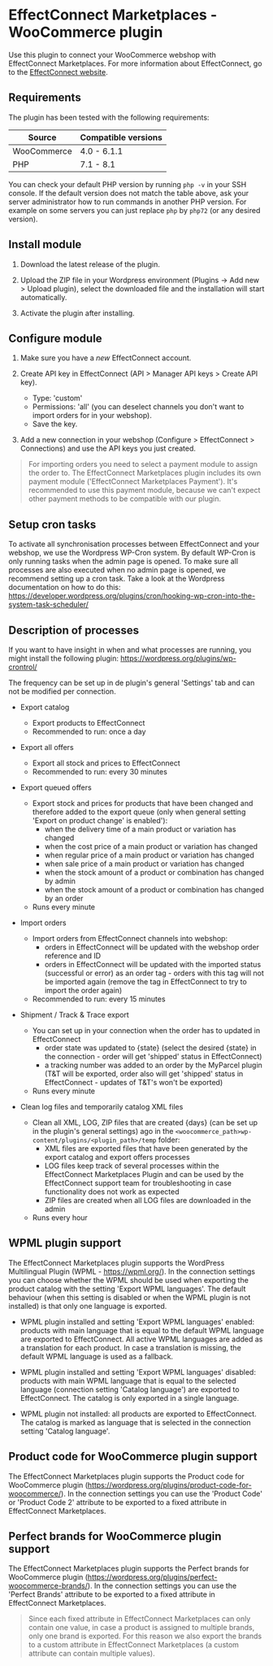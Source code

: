 # EffectConnect Marketplaces - WooCommerce plugin

Use this plugin to connect your WooCommerce webshop with EffectConnect Marketplaces. For more information about EffectConnect, go to the [EffectConnect website](https://www.effectconnect.com "EffectConnect Website").

## Requirements

The plugin has been tested with the following requirements:

| Source      | Compatible versions |
|-------------|---------------------|
| WooCommerce | 4.0 - 6.1.1         |
| PHP | 7.1 - 8.1 |

You can check your default PHP version by running `php -v` in your SSH console.
If the default version does not match the table above, ask your server administrator how to run commands in another PHP version.
For example on some servers you can just replace `php` by `php72` (or any desired version).

## Install module

1. Download the latest release of the plugin.

2. Upload the ZIP file in your Wordpress environment (Plugins -> Add new > Upload plugin), select the downloaded file and the installation will start automatically.

3. Activate the plugin after installing.

## Configure module

1. Make sure you have a *new* EffectConnect account.

2. Create API key in EffectConnect (API > Manager API keys > Create API key).
    - Type: 'custom'
    - Permissions: 'all' (you can deselect channels you don't want to import orders for in your webshop).
    - Save the key.

3. Add a new connection in your webshop (Configure > EffectConnect > Connections) and use the API keys you just created.

> For importing orders you need to select a payment module to assign the order to.
> The EffectConnect Marketplaces plugin includes its own payment module ('EffectConnect Marketplaces Payment').
> It's recommended to use this payment module, because we can't expect other payment methods to be compatible with our plugin.

## Setup cron tasks

To activate all synchronisation processes between EffectConnect and your webshop, we use the Wordpress WP-Cron system. By default WP-Cron is only running tasks when the admin page is opened. To make sure all processes are also executed when no admin page is opened, we recommend setting up a cron task. Take a look at the  Wordpress documentation on how to do this: https://developer.wordpress.org/plugins/cron/hooking-wp-cron-into-the-system-task-scheduler/  

## Description of processes

If you want to have insight in when and what processes are running, you might install the following plugin: https://wordpress.org/plugins/wp-crontrol/

The frequency can be set up in de plugin's general 'Settings' tab and can not be modified per connection.

- Export catalog
    - Export products to EffectConnect
    - Recommended to run: once a day


- Export all offers
    - Export all stock and prices to EffectConnect
    - Recommended to run: every 30 minutes


- Export queued offers
    - Export stock and prices for products that have been changed and therefore added to the export queue (only when general setting 'Export on product change' is enabled'):
        - when the delivery time of a main product or variation has changed
        - when the cost price of a main product or variation has changed
        - when regular price of a main product or variation has changed
        - when sale price of a main product or variation has changed
        - when the stock amount of a product or combination has changed by admin
        - when the stock amount of a product or combination has changed by an order
    - Runs every minute


- Import orders
    - Import orders from EffectConnect channels into webshop:
        - orders in EffectConnect will be updated with the webshop order reference and ID
        - orders in EffectConnect will be updated with the imported status (successful or error) as an order tag - orders with this tag will not be imported again (remove the tag in EffectConnect to try to import the order again)
    - Recommended to run: every 15 minutes


- Shipment / Track & Trace export
    - You can set up in your connection when the order has to updated in EffectConnect 
        - order state was updated to {state} (select the desired {state} in the connection - order will get 'shipped' status in EffectConnect)
        - a tracking number was added to an order by the MyParcel plugin (T&T will be exported, order also will get 'shipped' status in EffectConnect - updates of T&T's won't be exported)
    - Runs every minute


- Clean log files and temporarily catalog XML files
    - Clean all XML, LOG, ZIP files that are created {days} (can be set up in the plugin's general settings) ago in the ```<woocommerce_path>wp-content/plugins/<plugin_path>/temp``` folder:
        - XML files are exported files that have been generated by the export catalog and export offers processes
        - LOG files keep track of several processes within the EffectConnect Marketplaces Plugin and can be used by the EffectConnect support team for troubleshooting in case functionality does not work as expected
        - ZIP files are created when all LOG files are downloaded in the admin
    - Runs every hour

## WPML plugin support ##

The EffectConnect Marketplaces plugin supports the WordPress Multilingual Plugin (WPML - https://wpml.org/). In the connection settings you can choose whether the WPML should be used when exporting the product catalog with the setting 'Export WPML languages'. The default behaviour (when this setting is disabled or when the WPML plugin is not installed) is that only one language is exported.

- WPML plugin installed and setting 'Export WPML languages' enabled: products with main language that is equal to the default WPML language are exported to EffectConnect. All active WPML languages are added as a translation for each product. In case a translation is missing, the default WPML language is used as a fallback.
  

- WPML plugin installed and setting 'Export WPML languages' disabled: products with main WPML language that is equal to the selected language (connection setting 'Catalog language') are exported to EffectConnect. The catalog is only exported in a single language.


- WPML plugin not installed: all products are exported to EffectConnect. The catalog is marked as language that is selected in the connection setting 'Catalog language'. 

## Product code for WooCommerce plugin support ##

The EffectConnect Marketplaces plugin supports the Product code for WooCommerce plugin (https://wordpress.org/plugins/product-code-for-woocommerce/).
In the connection settings you can use the 'Product Code' or 'Product Code 2' attribute to be exported to a fixed attribute in EffectConnect Marketplaces.

## Perfect brands for WooCommerce plugin support ##

The EffectConnect Marketplaces plugin supports the Perfect brands for WooCommerce plugin (https://wordpress.org/plugins/perfect-woocommerce-brands/).
In the connection settings you can use the 'Perfect Brands' attribute to be exported to a fixed attribute in EffectConnect Marketplaces.

> Since each fixed attribute in EffectConnect Marketplaces can only contain one value, in case a product is assigned to multiple brands, only one brand is exported. For this reason we also export the brands to a custom attribute in EffectConnect Marketplaces (a custom attribute can contain multiple values).
